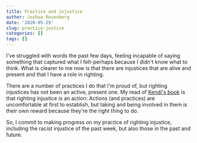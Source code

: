 ```yaml
---
title: Practice and injustice
author: Joshua Rosenberg
date: '2020-05-29'
slug: practice-justice
categories: []
tags: []
---
```


I've struggled with words the past few days, feeling incapable of saying 
something that captured what I felt-perhaps because I didn't know what to think. 
What is clearer to me now is that there are injustices that are alive and 
present and that I have a role in righting. 

There are a number of practices I do that I'm proud of, but righting 
injustices has not been an active, present one. My read of [Kendi's book](https://www.ibramxkendi.com/how-to-be-an-antiracist-1) 
is that righting injustice is an action: Actions (and practices) are 
uncomfortable at first to establish, but taking and being involved in them
is their own reward because they're the right thing to do. 

So, I commit to making progress on my practice of righting injustice, including
the racist injustice of the past week, but also those in the past and future. 